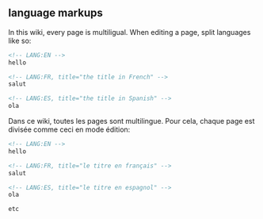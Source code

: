 <!-- LANG:EN, title="Wiki how to"-->
 
## language markups

In this wiki, every page is multiligual. When editing a page, split languages like so:
```markdown
<!-- LANG:EN -->
hello

<!-- LANG:FR, title="the title in French" -->
salut

<!-- LANG:ES, title="the title in Spanish" -->
ola
```

<!-- LANG:FR, title="Aide Wiki" -->

Dans ce wiki, toutes les pages sont multilingue. Pour cela, chaque page est divisée comme ceci en mode édition:
```markdown
<!-- LANG:EN -->
hello

<!-- LANG:FR, title="le titre en français" -->
salut

<!-- LANG:ES, title="le titre en espagnol" -->
ola

etc
```